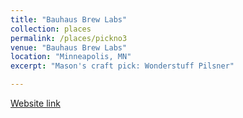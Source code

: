 ```yaml
---
title: "Bauhaus Brew Labs"
collection: places
permalink: /places/pickno3
venue: "Bauhaus Brew Labs"
location: "Minneapolis, MN"
excerpt: "Mason's craft pick: Wonderstuff Pilsner"

---
```


[Website link](http://bauhausbrewlabs.com)
